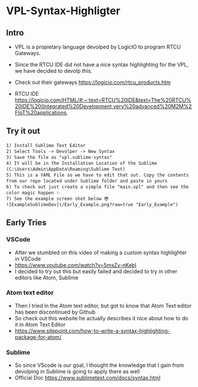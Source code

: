 # VPL-Syntax-Highligter

## Intro

 - VPL is a propietary language devolped by LogicIO to program RTCU Gateways. 
 - Since the RTCU IDE did not have a nice syntax highlighting for the VPL, we 
have decided to devolp this. 

 - Check out their gateways https://logicio.com/rtcu_products.htm

 - RTCU IDE https://logicio.com/HTML/#:~:text=RTCU%20IDE&text=The%20RTCU%20IDE%20(Integrated%20Development,very%20advanced%20M2M%2FIoT%20applications.


## Try it out 

	1) Install Sublime Text Editor
	2) Select Tools -> Devolper -> New Syntax
	3) Save the file as "vpl.sublime-syntax"
	4) It will be in the Installation Location of the Sublime (C:\Users\Admin\AppData\Roaming\Sublime Text) 
	5) This is a YAML File so we have to edit that out. Copy the contents from our repo located under Sublime folder and paste in yours 
	6) To check out just create a simple file "main.vpl" and then see the color magic happen ✨  
	7) See the example screen shot below 😎
	![ExampleSublimeDev](/Early_Example.png?raw=true "Early_Example")
	
## Early Tries

### VSCode

 - After we stumbled on this video of making a custom syntax highlighter in VSCode
 - https://www.youtube.com/watch?v=5msZv-nKebI
 - I decided to try out this but easily failed and decided to try in other editors like Atom, Sublime
 
### Atom text editor
 
 - Then I tried in the Atom text editor, but got to know that Atom Text editor has been discontinued by Github
 - So check out this website he actually describes it nice about how to do it in Atom Text Editor
 - https://www.sitepoint.com/how-to-write-a-syntax-highlighting-package-for-atom/
 
### Sublime 
 - So since VScode is our goal, I thought the knowledge that I gain from devolping in Sublime is going to apply there as well
 - Official Doc https://www.sublimetext.com/docs/syntax.html 
 